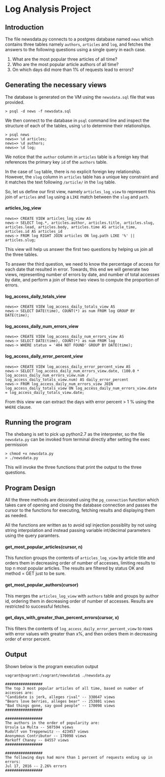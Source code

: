 # Log Analysis Project

## Introduction
The file newsdata.py connects to a postgres database named `news` which contains three tables namely `authors`, 
`articles` and `log`, and fetches the answers to the following questions using a single query in each case.

1. What are the most popular three articles of all time? 
2. Who are the most popular article authors of all time?
3. On which days did more than 1% of requests lead to errors?

## Generating the necessary views
The database is generated on the VM using the `newsdata.sql` file that was provided.
```
> psql -d news -f newsdata.sql
```

We then connect to the database in `psql` command line and inspect the structure of each of the tables, using `\d` to determine their relationships.

```
> psql news
news=> \d articles;
news=> \d authors;
news=> \d log;
```

We notice that the `author` column in `articles` table is a foreign key that references the primary key
`id` of the `authors` table. 

In the case of `log` table, there is no explicit foreign key relationship. However, the `slug` column in `articles` table
has a unique key constraint and it matches the text following `/article/` in the `log` table.

So, let us define our first view, namely `articles_log_view` to represent this join of `articles` and `log` using a `LIKE` match between the `slug`
and `path`.

#### articles_log_view
```
news=> CREATE VIEW articles_log_view AS
news-> SELECT log.*, articles.author, articles.title, articles.slug, articles.lead, articles.body, articles.time AS article_time, articles.id AS articles_id
news-> FROM log RIGHT JOIN articles ON log.path LIKE '%' || articles.slug;

```
This view will help us answer the first two questions by helping us join all the three tables.


To answer the third question, we need to know the percentage of access for each date that resulted in error.
Towards, this end we will generate two views, representing number of errors by date, and number of total accesses by date,
and perform a join of these two views to compute the proportion of errors.


#### log_access_daily_totals_view
```
news=> CREATE VIEW log_access_daily_totals_view AS
news-> SELECT DATE(time), COUNT(*) as num FROM log GROUP BY DATE(time);

```


#### log_access_daily_num_errors_view
```
news=> CREATE VIEW log_access_daily_num_errors_view AS
news-> SELECT DATE(time), COUNT(*) as num FROM log
news-> WHERE status = '404 NOT FOUND' GROUP BY DATE(time);

```


#### log_access_daily_error_percent_view
```
news=> CREATE VIEW log_access_daily_error_percent_view AS
news-> SELECT log_access_daily_num_errors_view.date, (100.0 * log_access_daily_num_errors_view.num / log_access_daily_totals_view.num) AS daily_error_percent
news-> FROM log_access_daily_num_errors_view JOIN log_access_daily_totals_view ON log_access_daily_num_errors_view.date = log_access_daily_totals_view.date;

```

From this view we can extract the days with error percent > 1 % using the `WHERE` clause.


## Running the program 

The shebang is set to pick up python2.7 as the interpreter, so the file `newsdata.py` can be invoked from terminal 
directly after setting the exec permission
```
> chmod +x newsdata.py
> ./newsdata.py 
```
This will invoke the three functions that print the output to the three questions. 

## Program Design

All the three methods are decorated using the `pg_connection` function which takes care of opening and closing the 
database connection and passes the cursor to the functions for executing, fetching results and displaying them as needed.

All the functions are written as to avoid sql injection possiblity by not using string interpolation and instead passing 
variable int/decimal parameters using the query paramters. 

#### get_most_popular_articles(cursor, n)
This function groups the contents of `articles_log_view` by article title and orders them in decreasing order of number 
of accesses, limiting results to top n most popular articles. The results are filtered by status OK and method = GET 
just to be sure.

#### get_most_popular_authors(cursor)
This merges the `articles_log_view` with `authors` table and groups by author id, ordering them in decreasing order of
number of accesses. Results are restricted to successful fetches.


#### get_days_with_greater_than_percent_errors(cursor, x)
This filters the contents of `log_access_daily_error_percent_view` to rows with error values with greater than x%, and 
then orders them in decreasing order of error percent. 


## Output

Shown below is the program execution output

```
vagrant@vagrant:/vagrant/newsdata$ ./newsdata.py 

#################
The top 3 most popular articles of all time, based on number of accesses are:
"Candidate is jerk, alleges rival" -- 338647 views
"Bears love berries, alleges bear" -- 253801 views
"Bad things gone, say good people" -- 170098 views
#################

#################
The authors in the order of popularity are:
Ursula La Multa -- 507594 views
Rudolf von Treppenwitz -- 423457 views
Anonymous Contributor -- 170098 views
Markoff Chaney -- 84557 views
#################

#################
The following days had more than 1 percent of requests ending up in errors:
Jul 17, 2016 -- 2.26% errors
#################
```